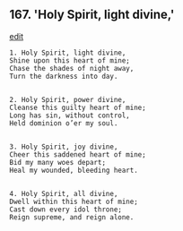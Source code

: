 
## 167.  'Holy Spirit, light divine,'
[edit](https://docs.google.com/document/d/1R2PZROeMNrWcT4L3HvTOFdotg0Dh0wHB/edit?mode=html)



    1. Holy Spirit, light divine,
    Shine upon this heart of mine;
    Chase the shades of night away,
    Turn the darkness into day.


    2. Holy Spirit, power divine,
    Cleanse this guilty heart of mine;
    Long has sin, without control,
    Held dominion o’er my soul.


    3. Holy Spirit, joy divine,
    Cheer this saddened heart of mine;
    Bid my many woes depart;
    Heal my wounded, bleeding heart.


    4. Holy Spirit, all divine,
    Dwell within this heart of mine;
    Cast down every idol throne;
    Reign supreme, and reign alone.
